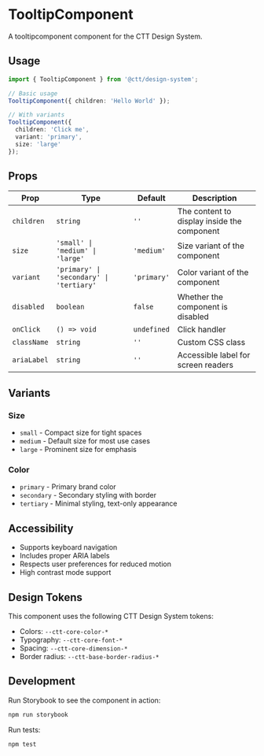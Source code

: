 # TooltipComponent

A tooltipcomponent component for the CTT Design System.

## Usage

```typescript
import { TooltipComponent } from '@ctt/design-system';

// Basic usage
TooltipComponent({ children: 'Hello World' });

// With variants
TooltipComponent({ 
  children: 'Click me',
  variant: 'primary',
  size: 'large'
});
```

## Props

| Prop | Type | Default | Description |
|------|------|---------|-------------|
| `children` | `string` | `''` | The content to display inside the component |
| `size` | `'small' \| 'medium' \| 'large'` | `'medium'` | Size variant of the component |
| `variant` | `'primary' \| 'secondary' \| 'tertiary'` | `'primary'` | Color variant of the component |
| `disabled` | `boolean` | `false` | Whether the component is disabled |
| `onClick` | `() => void` | `undefined` | Click handler |
| `className` | `string` | `''` | Custom CSS class |
| `ariaLabel` | `string` | `''` | Accessible label for screen readers |

## Variants

### Size
- `small` - Compact size for tight spaces
- `medium` - Default size for most use cases
- `large` - Prominent size for emphasis

### Color
- `primary` - Primary brand color
- `secondary` - Secondary styling with border
- `tertiary` - Minimal styling, text-only appearance

## Accessibility

- Supports keyboard navigation
- Includes proper ARIA labels
- Respects user preferences for reduced motion
- High contrast mode support

## Design Tokens

This component uses the following CTT Design System tokens:

- Colors: `--ctt-core-color-*`
- Typography: `--ctt-core-font-*`
- Spacing: `--ctt-core-dimension-*`
- Border radius: `--ctt-base-border-radius-*`

## Development

Run Storybook to see the component in action:

```bash
npm run storybook
```

Run tests:

```bash
npm test
```
